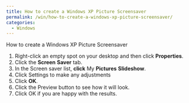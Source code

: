 ```yaml
---
title: How to create a Windows XP Picture Screensaver
permalink: /win/how-to-create-a-windows-xp-picture-screensaver/
categories:
  - Windows
---
```

How to create a Windows XP Picture Screensaver

  1. Right-click an empty spot on your desktop and then click **Properties**.
  2. Click the **Screen** **Saver** tab.
  3. In the Screen saver list, **click** My **Pictures** **Slideshow**.
  4. Click Settings to make any adjustments
  5. Click **OK**.
  6. Click the Preview button to see how it will look.
  7. Click OK if you are happy with the results.
